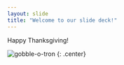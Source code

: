 ```yaml
---
layout: slide
title: "Welcome to our slide deck!"
---
```


Happy Thanksgiving! 

![gobble-o-tron](https://octodex.github.com/images/gobbleotron.gif)
{: .center}
